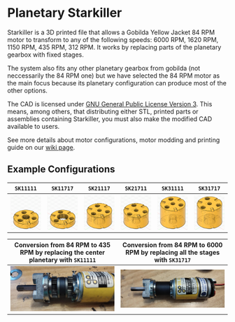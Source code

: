 # Planetary Starkiller

Starkiller is a 3D printed file that allows a Gobilda Yellow Jacket 84 RPM motor to transform to any of the following speeds: 6000 RPM, 1620 RPM, 1150 RPM, 435 RPM, 312 RPM. It works by replacing parts of the planetary gearbox with fixed stages. 

The system also fits any other planetary gearbox from gobilda (not neccessarily the 84 RPM one) but we have selected the 84 RPM motor as the main focus because its planetary configuration can produce most of the other options.

The CAD is licensed under [GNU General Public License Version 3](https://www.gnu.org/licenses/gpl-3.0.en.html). This means, among others, that distributing either STL, printed parts or assemblies containing Starkiller, you must also make the modified CAD available to users. 



See more details about motor configurations, motor modding and printing guide on our [wiki page](https://wiki.teamclockworks.roimages/en/Projects/Starkiller).

## Example Configurations

| `SK11111` | `SK11717` | `SK21117` | `SK21711` | `SK31111` | `SK31717` |
| --- | --- | --- | --- | --- | --- |
| ![SK11111.png](Images/SK11111.png) | ![SK11717.png](Images/SK11717.png) | ![SK21117.png](Images/SK21117.png) | ![SK21711.png](Images/SK21711.png) | ![SK31111.png](Images/SK31111.png) | ![SK31717.png](Images/SK31717.png) |


| Conversion from 84 RPM to 435 RPM by replacing the center planetary with `SK11111` | Conversion from 84 RPM to 6000 RPM by replacing all the stages with `SK31717` |
| --- | --- |
| ![84-435.jpeg](Images/84-435.jpeg) | ![84-6000.jpeg](Images/84-6000.jpeg) |
